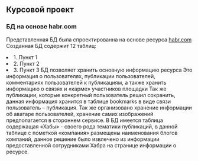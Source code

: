 ## Курсовой проект

### БД на основе habr.com

Представленная БД была спроектированна на основе ресурса [habr.com](https://habr.com)
Созданная БД содержит 12 таблиц:
<li>1. Пункт 1
<li>2. Пункт 2
<li>3. Пункт 3
БД позволяет хранить основную информацию ресурса
Это информация о пользователях, публикации пользователей, комментариях пользователей к публикациям, а также хранить информацию о связях и «карме» участников площадки
Так же публикации, которые конкретный пользователь решил сохранить, данная информация хранится в таблице bookmarks в виде связи пользователь – публикация.
Так же организовано хранение информации об аватаре пользователей, хранение самих изображений предполагается в стороннем сервисе.
В БД имеется таблица содержащая «Хабы» - своего рода тематики публикаций, в данной таблице с пометкой «компания» размещены наименования блогов компаний, данное решение было извлечено из информации предоставленной сотрудниками Хабра на странице информации о ресурсе. 
